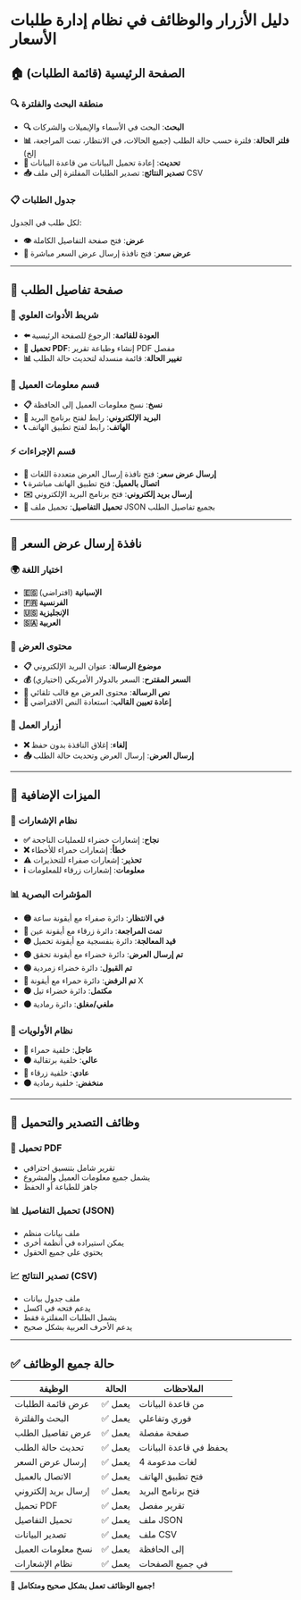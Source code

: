 # دليل الأزرار والوظائف في نظام إدارة طلبات الأسعار

## 🏠 الصفحة الرئيسية (قائمة الطلبات)

### 🔍 منطقة البحث والفلترة
- **🔍 البحث**: البحث في الأسماء والإيميلات والشركات
- **📊 فلتر الحالة**: فلترة حسب حالة الطلب (جميع الحالات، في الانتظار، تمت المراجعة، إلخ)
- **🔄 تحديث**: إعادة تحميل البيانات من قاعدة البيانات
- **📥 تصدير النتائج**: تصدير الطلبات المفلترة إلى ملف CSV

### 📋 جدول الطلبات
لكل طلب في الجدول:
- **👁️ عرض**: فتح صفحة التفاصيل الكاملة
- **📧 عرض سعر**: فتح نافذة إرسال عرض السعر مباشرة

---

## 📄 صفحة تفاصيل الطلب

### 🔧 شريط الأدوات العلوي
- **⬅️ العودة للقائمة**: الرجوع للصفحة الرئيسية
- **📄 تحميل PDF**: إنشاء وطباعة تقرير PDF مفصل
- **📊 تغيير الحالة**: قائمة منسدلة لتحديث حالة الطلب

### 👤 قسم معلومات العميل
- **📋 نسخ**: نسخ معلومات العميل إلى الحافظة
- **📧 البريد الإلكتروني**: رابط لفتح برنامج البريد
- **📞 الهاتف**: رابط لفتح تطبيق الهاتف

### ⚡ قسم الإجراءات
- **📧 إرسال عرض سعر**: فتح نافذة إرسال العرض متعددة اللغات
- **📞 اتصال بالعميل**: فتح تطبيق الهاتف مباشرة
- **✉️ إرسال بريد إلكتروني**: فتح برنامج البريد الإلكتروني
- **💾 تحميل التفاصيل**: تحميل ملف JSON بجميع تفاصيل الطلب

---

## 📧 نافذة إرسال عرض السعر

### 🌍 اختيار اللغة
- **🇪🇸 الإسبانية** (افتراضي)
- **🇫🇷 الفرنسية**
- **🇺🇸 الإنجليزية**
- **🇸🇦 العربية**

### 📝 محتوى العرض
- **📋 موضوع الرسالة**: عنوان البريد الإلكتروني
- **💰 السعر المقترح**: السعر بالدولار الأمريكي (اختياري)
- **📄 نص الرسالة**: محتوى العرض مع قالب تلقائي
- **🔄 إعادة تعيين القالب**: استعادة النص الافتراضي

### 🎯 أزرار العمل
- **❌ إلغاء**: إغلاق النافذة بدون حفظ
- **📤 إرسال العرض**: إرسال العرض وتحديث حالة الطلب

---

## 🎨 الميزات الإضافية

### 🔔 نظام الإشعارات
- **✅ نجاح**: إشعارات خضراء للعمليات الناجحة
- **❌ خطأ**: إشعارات حمراء للأخطاء
- **⚠️ تحذير**: إشعارات صفراء للتحذيرات
- **ℹ️ معلومات**: إشعارات زرقاء للمعلومات

### 📊 المؤشرات البصرية
- **🟡 في الانتظار**: دائرة صفراء مع أيقونة ساعة
- **🔵 تمت المراجعة**: دائرة زرقاء مع أيقونة عين
- **🟣 قيد المعالجة**: دائرة بنفسجية مع أيقونة تحميل
- **🟢 تم إرسال العرض**: دائرة خضراء مع أيقونة تحقق
- **🟢 تم القبول**: دائرة خضراء زمردية
- **🔴 تم الرفض**: دائرة حمراء مع أيقونة X
- **🟢 مكتمل**: دائرة خضراء تيل
- **⚫ ملغي/مغلق**: دائرة رمادية

### 🎯 نظام الأولويات
- **🔴 عاجل**: خلفية حمراء
- **🟠 عالي**: خلفية برتقالية
- **🔵 عادي**: خلفية زرقاء
- **⚫ منخفض**: خلفية رمادية

---

## 💾 وظائف التصدير والتحميل

### 📄 تحميل PDF
- تقرير شامل بتنسيق احترافي
- يشمل جميع معلومات العميل والمشروع
- جاهز للطباعة أو الحفظ

### 📊 تحميل التفاصيل (JSON)
- ملف بيانات منظم
- يمكن استيراده في أنظمة أخرى
- يحتوي على جميع الحقول

### 📈 تصدير النتائج (CSV)
- ملف جدول بيانات
- يدعم فتحه في اكسل
- يشمل الطلبات المفلترة فقط
- يدعم الأحرف العربية بشكل صحيح

---

## ✅ حالة جميع الوظائف

| الوظيفة | الحالة | الملاحظات |
|---------|--------|-----------|
| عرض قائمة الطلبات | ✅ يعمل | من قاعدة البيانات |
| البحث والفلترة | ✅ يعمل | فوري وتفاعلي |
| عرض تفاصيل الطلب | ✅ يعمل | صفحة مفصلة |
| تحديث حالة الطلب | ✅ يعمل | يحفظ في قاعدة البيانات |
| إرسال عرض السعر | ✅ يعمل | 4 لغات مدعومة |
| الاتصال بالعميل | ✅ يعمل | فتح تطبيق الهاتف |
| إرسال بريد إلكتروني | ✅ يعمل | فتح برنامج البريد |
| تحميل PDF | ✅ يعمل | تقرير مفصل |
| تحميل التفاصيل | ✅ يعمل | ملف JSON |
| تصدير البيانات | ✅ يعمل | ملف CSV |
| نسخ معلومات العميل | ✅ يعمل | إلى الحافظة |
| نظام الإشعارات | ✅ يعمل | في جميع الصفحات |

🎉 **جميع الوظائف تعمل بشكل صحيح ومتكامل!**